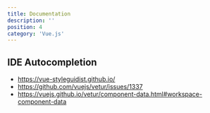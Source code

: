 ```yaml
---
title: Documentation
description: ''
position: 4
category: 'Vue.js'
---
```


## IDE Autocompletion

- <https://vue-styleguidist.github.io/>
- <https://github.com/vuejs/vetur/issues/1337>
- <https://vuejs.github.io/vetur/component-data.html#workspace-component-data>
